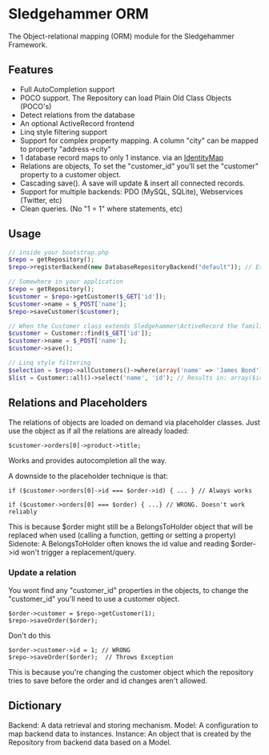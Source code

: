 # Sledgehammer ORM

The Object-relational mapping (ORM) module for the Sledgehammer Framework.


## Features

* Full AutoCompletion support
* POCO support. The Repository can load Plain Old Class Objects (POCO's)
* Detect relations from the database
* An optional ActiveRecord frontend
* Linq style filtering support
* Support for complex property mapping. A column "city" can be mapped to property "address->city"
* 1 database record maps to only 1 instance. via an [IdentityMap](http://martinfowler.com/eaaCatalog/identityMap.html)
* Relations are objects, To set the "customer_id" you'll set the "customer" property to a customer object.
* Cascading save(). A save will update & insert all connected records.
* Support for multiple backends: PDO (MySQL, SQLite), Webservices (Twitter, etc)
* Clean queries. (No "1 = 1" where statements, etc)


## Usage

```php
// inside your bootstrap.php
$repo = getRepository();
$repo->registerBackend(new DatabaseRepositoryBackend("default")); // Extract models from the "default" database connection.

// Somewhere in your application
$repo = getRepository();
$customer = $repo->getCustomer($_GET['id']);
$customer->name = $_POST['name'];
$repo->saveCustomer($customer);

// When the Customer class extends Sledgehammer\ActiveRecord the familiar API is also available
$customer = Customer::find($_GET['id']);
$customer->name = $_POST['name'];
$customer->save();

// Linq style filtering
$selection = $repo->allCustomers()->where(array('name' => 'James Bond'))->where(function ($c) { return $c->isSpecialAgent(); });
$list = Customer::all()->select('name', 'id'); // Results in: array($id1 => $name1, $id2 => $name2, ...)
```

## Relations and Placeholders

The relations of objects are loaded on demand via placeholder classes.
Just use the object as if all the relations are already loaded:
```
$customer->orders[0]->product->title;
```
Works and provides autocompletion all the way.

A downside to the placeholder technique is that:
```
if ($customer->orders[0]->id === $order->id) { ... } // Always works

if ($customer->orders[0] === $order) { ...} // WRONG. Doesn't work reliably
```
This is because $order might still be a BelongsToHolder object that will be replaced when used (calling a function, getting or setting a property)
Sidenote: A BelongsToHolder often knows the id value and reading $order->id won't trigger a replacement/query.

### Update a relation
You wont find any "customer_id" properties in the objects, to change the "customer_id" you'll need to use a customer object.
```
$order->customer = $repo->getCustomer(1);
$repo->saveOrder($order);
```

Don't do this
```
$order->customer->id = 1; // WRONG
$repo->saveOrder($order);  // Throws Exception
```
This is because you're changing the customer object which the repository tries to save before the order and id changes aren't allowed.

## Dictionary

Backend: A data retrieval and storing mechanism.
Model: A configuration to map backend data to instances.
Instance: An object that is created by the Repository from backend data based on a Model.

